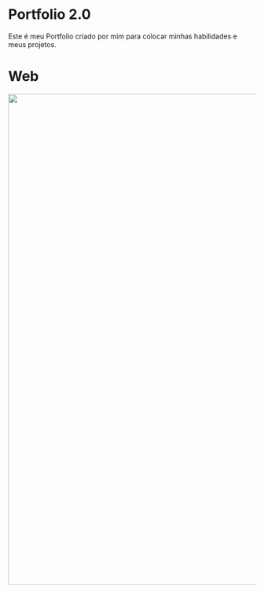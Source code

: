 <h1>Portfolio 2.0 </h1>
Este é meu Portfolio criado por mim para colocar minhas habilidades e meus projetos.

<h1>Web</h1>
<div align="center">
    <img length="750" width="1000" src="https://github.com/nicolasdonada/Potfolio-1.0/assets/93623446/373032a5-fc87-4a92-8fb7-0ea5628a36f9"/>
</div>

